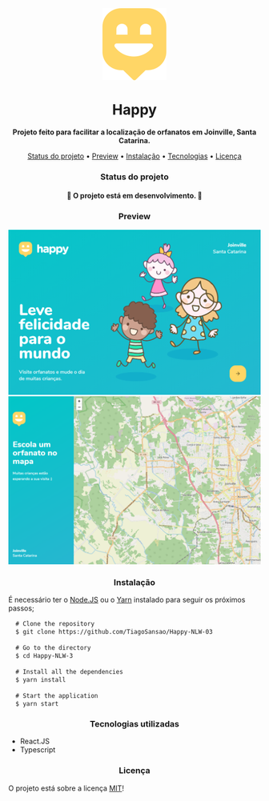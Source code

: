 </header>
  <div align="center" ><img src="./src/images/map-marker.svg" alt="logo" /></div>
  <h1 align="center"> Happy </h1>
  <p align="center"> 
    <strong>Projeto feito para facilitar a localização de orfanatos em Joinville, Santa Catarina.</strong> 
  </p>
  <p align="center"> 
  <a href="#status do projeto">Status do projeto</a> •
    <a href="#preview">Preview</a> •
    <a href="#instalação">Instalação</a> •
    <a href="#tecnologias">Tecnologias</a> •
    <a href="#licença">Licença</a>
  </p>
</header>
<main>
  <div>
    <h3 align="center">Status do projeto</h3>
    <h4 align="center">
      🚧 O projeto está em desenvolvimento. 🚧
    </h4>
  </div>
  <div>
    <h3 align="center">Preview</h3>
    <img src="./src/images/git-preview-1.png">
    <img src="./src/images/git-preview-2.png">
  </div>
  <div>
    <h3 align="center">Instalação</h3>
    <p> É necessário ter o <a href="https://nodejs.org/en/" target="_blank">Node.JS</a> ou o <a href="https://classic.yarnpkg.com/en/" target="_blank">Yarn</a> instalado para seguir os próximos passos; </p>

      # Clone the repository
      $ git clone https://github.com/TiagoSansao/Happy-NLW-03

      # Go to the directory
      $ cd Happy-NLW-3

      # Install all the dependencies
      $ yarn install

      # Start the application
      $ yarn start

  </div>
  <div>
    <h3 align="center"> Tecnologias utilizadas </h3>
    <ul>
      <li>React.JS</li>
      <li>Typescript</li>
    </ul>
  </div>
  <div>
    <h3 align="center">Licença</h3>
    <p>O projeto está sobre a licença <a href="https://github.com/TiagoSansao/Happy-NLW-03/blob/master/LICENSE" target="_blank">MIT</a>!</p>
  </div>

</main>
